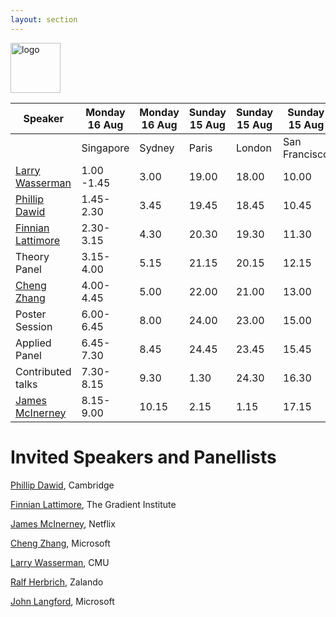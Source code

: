 ```yaml
---
layout: section
---
```


<img height="80" src="{{ site.logo }}" class="rounded mx-auto d-block" alt="logo">


|Speaker|Monday 16 Aug | Monday 16 Aug | Sunday 15 Aug | Sunday 15 Aug| Sunday 15 Aug | Sunday 15 Aug|
|-------|--------------|---------------|---------------|--------------|---------------|--------------|
|       |Singapore     |Sydney         |          Paris|        London|  San Francisco|   Pittsburgh |
| [Larry Wasserman](https://www.stat.cmu.edu/~larry/)      |   1.00 -1.45 |           3.00|          19.00|         18.00|          10.00|         13.00|
| [Phillip Dawid](http://www.statslab.cam.ac.uk/~apd/)|1.45-2.30|3.45|19.45|18.45|10.45|13.45|
| [Finnian Lattimore](https://scholar.google.com/citations?user=XlzIPUkAAAAJ&hl=en) | 2.30-3.15|4.30|20.30|19.30|11.30|14.30|
| Theory Panel | 3.15-4.00|5.15    |  21.15   |  20.15   |  12.15   |15.15|
| [Cheng Zhang](https://cheng-zhang.org) | 4.00-4.45 | 5.00   |  22.00   |  21.00   |  13.00   |16.00|
| Poster Session | 6.00-6.45 |8.00|24.00|23.00|15.00|18.00|
| Applied Panel | 6.45-7.30|8.45|24.45|23.45|15.45|18.45|
| Contributed talks|7.30-8.15|9.30|1.30|24.30|16.30|19.30|
| [James McInerney](https://jamesmc.com/about-me)|8.15-9.00|10.15|2.15|1.15|17.15|20.15|

# Invited Speakers and Panellists

[Phillip Dawid](http://www.statslab.cam.ac.uk/~apd/), Cambridge

[Finnian Lattimore](https://scholar.google.com/citations?user=XlzIPUkAAAAJ&hl=en), The Gradient Institute

[James McInerney](https://jamesmc.com/about-me), Netflix

[Cheng Zhang](https://cheng-zhang.org), Microsoft

[Larry Wasserman](https://www.stat.cmu.edu/~larry/), CMU

[Ralf Herbrich](https://scholar.google.com.au/citations?user=RuvHkikAAAAJ&hl=en), Zalando

[John Langford](https://www.microsoft.com/en-us/research/people/jcl/), Microsoft

